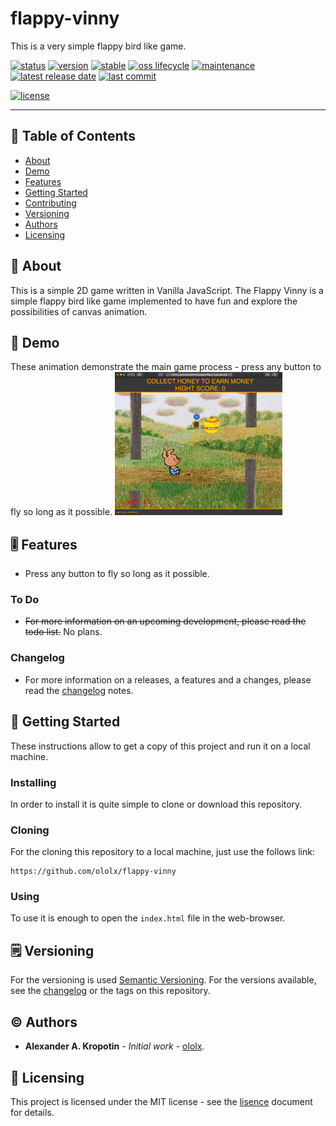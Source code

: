 # flappy-vinny

This is a very simple flappy bird like game.

[![status](https://img.shields.io/badge/status-completed-inactive?style=flat-square)](BADGES_GUIDE.md#status) [![version](https://img.shields.io/badge/version-0.0.3-informational?style=flat-square)](BADGES_GUIDE.md#version) [![stable](https://img.shields.io/badge/stable-yes-important?style=flat-square)](BADGES_GUIDE.md#stable)  [![oss lifecycle](https://img.shields.io/badge/oss_lifecycle-archived-important?style=flat-square)](BADGES_GUIDE.md#oss-lifecycle) [![maintenance](https://img.shields.io/badge/maintenance-no-informational?style=flat-square)](BADGES_GUIDE.md#maintenance) [![latest release date](https://img.shields.io/badge/latest_release_date-June_12,_2020-informational?style=flat-square)](BADGES_GUIDE.md#release-date) [![last commit](https://img.shields.io/badge/last_commit-January_09,_2014-informational?style=flat-square)](BADGES_GUIDE.md#commit-date)

[![license](https://img.shields.io/badge/license-MIT-informational?style=flat-square)](LICENSE) 

---

## 📇 Table of Contents

- [About](#about)
- [Demo](#demo)
- [Features](#feature)
- [Getting Started](#getting-started)
- [Contributing](#contributing)
- [Versioning](#versioning)
- [Authors](#authors)
- [Licensing](#licensing)

##  📖 About

This is a simple 2D game written in Vanilla JavaScript. The Flappy Vinny is a simple flappy bird like game implemented to have fun and explore the possibilities of canvas animation.

## 📸 Demo

These animation demonstrate the main game process - press any button to fly so long as it possible.
![The lflappy vinny demo](https://github.com/ololx/flappy-vinny/blob/assets/demo/flappy-vinny-demo-1.gif?raw=true)

## 🎚 Features

- Press any button to fly so long as it possible.

### To Do

- ~~For more information on an upcoming development, please read the todo list.~~ No plans.

### Changelog

- For more information on a releases, a features and a changes, please read the [changelog](CHANGELOG.md) notes.

## 🚦 Getting Started

These instructions allow to get a copy of this project and run it on a local machine.

### Installing

In order to install it is quite simple to clone or download this repository.

### Cloning

For the cloning this repository to a local machine, just use the follows link:

```http
https://github.com/ololx/flappy-vinny
```

### Using

To use it is enough to open the `index.html` file in the web-browser.

## 🗒 Versioning

For the versioning is used [Semantic Versioning](http://semver.org/). For the versions available, see the [changelog](CHANGELOG.md) or the tags on this repository.

## ©️ Authors

* **Alexander A. Kropotin** - *Initial work* - [ololx](https://github.com/ololx).

## 🔏 Licensing

This project is licensed under the MIT license - see the [lisence](LICENSE) document for details.
